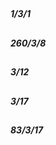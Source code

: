 

## 
##### 1/3/1





## 
##### 260/3/8





## 
##### 3/12





## 
##### 3/17





## 
##### 83/3/17



